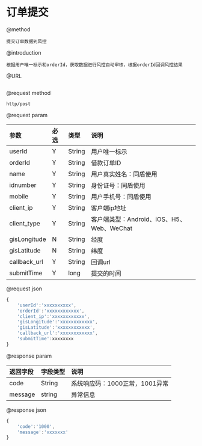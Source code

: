 # 订单提交

@method

```
提交订单数据到风控
```

@introduction

```
根据用户唯一标示和orderId，获取数据进行风控自动审核，根据orderId回调风控结果
```

@URL

```

```

@request method

```
http/post
```

@request param

| 参数 | 必选 | 类型 | 说明 |
| :--- | :--- | :--- | :--- |
| userId | Y | String | 用户唯一标示 |
| orderId | Y | String | 借款订单ID |
| name | Y | String | 用户真实姓名：同盾使用 |
| idnumber | Y | String | 身份证号：同盾使用 |
| mobile | Y | String | 用户手机号：同盾使用 |
| client\_ip | Y | String | 客户端ip地址 |
| client\_type | Y | String | 客户端类型：Android、iOS、H5、Web、WeChat |
| gisLongitude | N | String | 经度 |
| gisLatitude | N | String | 纬度 |
| callback\_url | Y | String | 回调url |
| submitTime | Y | long | 提交的时间 |

@request json

```js
{
    'userId':'xxxxxxxxxx',
    'orderId':'xxxxxxxxxxxx',
    'client_ip':'xxxxxxxxxxxx',
    'gisLongitude':'xxxxxxxxxxxx',  
    'gisLatitude':'xxxxxxxxxxxx', 
    'callback_url':'xxxxxxxxxxxx',
    'submitTime':xxxxxxxx
}
```

@response param

| 返回字段 | 字段类型 | 说明 |
| :--- | :--- | :--- |
| code | String | 系统响应码：1000正常，1001异常 |
| message | string | 异常信息 |

@response json

```js
{
    'code':'1000',
    'message':'xxxxxxx'
}
```



